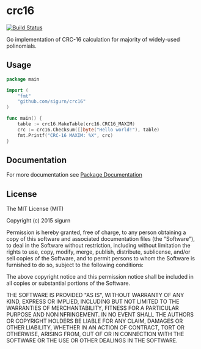 
# crc16
[![Build Status](https://travis-ci.org/sigurn/crc16.svg?branch=master)](https://travis-ci.org/sigurn/crc16)

Go implementation of CRC-16 calculation for majority of widely-used polinomials.

## Usage
```go
package main

import (
	"fmt"
	"github.com/sigurn/crc16"
)

func main() {
	table := crc16.MakeTable(crc16.CRC16_MAXIM)
	crc := crc16.Checksum([]byte("Hello world!"), table)
	fmt.Printf("CRC-16 MAXIM: %X", crc)
}
```
## Documentation
For more documentation see [Package Documentation](https://godoc.org/github.com/sigurn/crc16)
## License

The MIT License (MIT)

Copyright (c) 2015 sigurn

Permission is hereby granted, free of charge, to any person obtaining a copy of this software and associated documentation files (the "Software"), to deal in the Software without restriction, including without limitation the rights to use, copy, modify, merge, publish, distribute, sublicense, and/or sell copies of the Software, and to permit persons to whom the Software is furnished to do so, subject to the following conditions:

The above copyright notice and this permission notice shall be included in all copies or substantial portions of the Software.

THE SOFTWARE IS PROVIDED "AS IS", WITHOUT WARRANTY OF ANY KIND, EXPRESS OR IMPLIED, INCLUDING BUT NOT LIMITED TO THE WARRANTIES OF MERCHANTABILITY, FITNESS FOR A PARTICULAR PURPOSE AND NONINFRINGEMENT. IN NO EVENT SHALL THE AUTHORS OR COPYRIGHT HOLDERS BE LIABLE FOR ANY CLAIM, DAMAGES OR OTHER LIABILITY, WHETHER IN AN ACTION OF CONTRACT, TORT OR OTHERWISE, ARISING FROM, OUT OF OR IN CONNECTION WITH THE SOFTWARE OR THE USE OR OTHER DEALINGS IN THE SOFTWARE.


